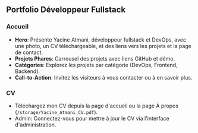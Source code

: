 ## Portfolio Développeur Fullstack

### Accueil
- **Hero**: Présente Yacine Atmani, développeur fullstack et DevOps, avec une photo, un CV téléchargeable, et des liens vers les projets et la page de contact.
- **Projets Phares**: Carrousel des projets avec liens GitHub et démo.
- **Catégories**: Explorez les projets par catégorie (DevOps, Frontend, Backend).
- **Call-to-Action**: Invitez les visiteurs à vous contacter ou à en savoir plus.

### CV
- Téléchargez mon CV depuis la page d'accueil ou la page À propos (`/storage/Yacine_Atmani_CV.pdf`).
- Admin: Connectez-vous pour mettre à jour le CV via l'interface d'administration.